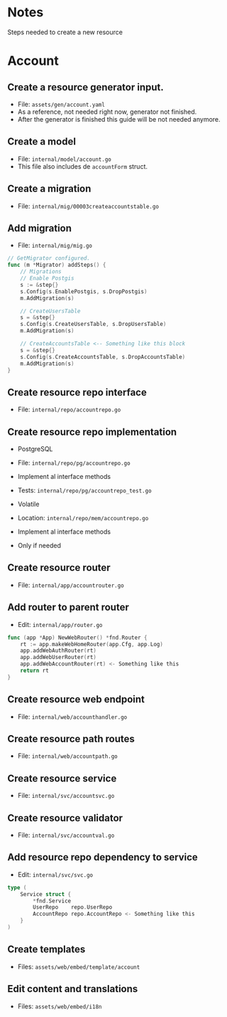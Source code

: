 # Notes

Steps needed to create a new resource

# Account

## Create a resource generator input.
  * File: `assets/gen/account.yaml`
  * As a reference, not needed right now, generator not finished.
  * After the generator is finished this guide will be not needed anymore.

## Create a model

  * File: `internal/model/account.go`
  * This file also includes de `accountForm` struct.

## Create a migration

  * File: `internal/mig/00003createaccountstable.go`

## Add migration

  * File: `internal/mig/mig.go`

```go
// GetMigrator configured.
func (m *Migrator) addSteps() {
	// Migrations
	// Enable Postgis
	s := &step{}
	s.Config(s.EnablePostgis, s.DropPostgis)
	m.AddMigration(s)

	// CreateUsersTable
	s = &step{}
	s.Config(s.CreateUsersTable, s.DropUsersTable)
	m.AddMigration(s)

	// CreateAccountsTable <-- Something like this block
	s = &step{}
	s.Config(s.CreateAccountsTable, s.DropAccountsTable)
	m.AddMigration(s)
}
```

## Create resource repo interface

  * File: `internal/repo/accountrepo.go`

## Create resource repo implementation

  * PostgreSQL
  * File: `internal/repo/pg/accountrepo.go`
  * Implement al interface methods
  * Tests: `internal/repo/pg/accountrepo_test.go`

  * Volatile
  * Location: `internal/repo/mem/accountrepo.go`
  * Implement al interface methods
  * Only if needed

## Create resource router

  * File: `internal/app/accountrouter.go`

## Add router to parent router

  * Edit: `internal/app/router.go`

```go
func (app *App) NewWebRouter() *fnd.Router {
	rt := app.makeWebHomeRouter(app.Cfg, app.Log)
	app.addWebAuthRouter(rt)
	app.addWebUserRouter(rt)
	app.addWebAccountRouter(rt) <- Something like this
	return rt
}
```

## Create resource web endpoint

  * File: `internal/web/accounthandler.go`

## Create resource path routes

  * File: `internal/web/accountpath.go`

## Create resource service

  * File: `internal/svc/accountsvc.go`

## Create resource validator

  * File: `internal/svc/accountval.go`

## Add resource repo dependency to service

  * Edit: `internal/svc/svc.go`

```go
type (
	Service struct {
		*fnd.Service
		UserRepo    repo.UserRepo
		AccountRepo repo.AccountRepo <- Something like this
	}
)
```
## Create templates

  * Files: `assets/web/embed/template/account`

## Edit content and translations

  * Files: `assets/web/embed/i18n`


